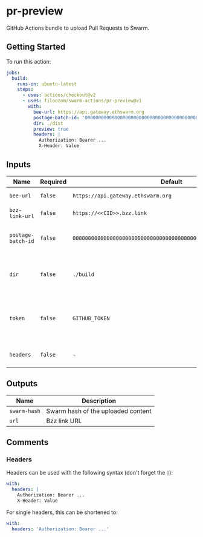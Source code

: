 # pr-preview

GitHub Actions bundle to upload Pull Requests to Swarm.

## Getting Started

To run this action:

```yaml
jobs:
  build:
    runs-on: ubuntu-latest
    steps:
      - uses: actions/checkout@v2
      - uses: filoozom/swarm-actions/pr-preview@v1
        with:
          bee-url: https://api.gateway.ethswarm.org
          postage-batch-id: '0000000000000000000000000000000000000000000000000000000000000000'
          dir: ./dist
          preview: true
          headers: |
            Authorization: Bearer ...
            X-Header: Value
```

## Inputs

| Name               | Required | Default                                                            | Description                                                         |
| ------------------ | -------- | ------------------------------------------------------------------ | ------------------------------------------------------------------- |
| `bee-url`          | `false`  | `https://api.gateway.ethswarm.org`                                 | URL of Bee node                                                     |
| `bzz-link-url`     | `false`  | `https://<<CID>>.bzz.link`                                         | URL of for Bzz.link                                                 |
| `postage-batch-id` | `false`  | `0000000000000000000000000000000000000000000000000000000000000000` | Batch ID of Postage Stamp that will be used for upload              |
| `dir`              | `false`  | `./build`                                                          | Path to build directory that should be uploaded. Default: ./build   |
| `token`            | `false`  | `GITHUB_TOKEN`                                                     | Token to be used for creating the PR comment. Default: GITHUB_TOKEN |
| `headers`          | `false`  | -                                                                  | Headers used for the HTTP call to bee                               |

## Outputs

| Name         | Description                        |
| ------------ | ---------------------------------- |
| `swarm-hash` | Swarm hash of the uploaded content |
| `url`        | Bzz link URL                       |

## Comments

### Headers

Headers can be used with the following syntax (don't forget the `|`):

```yaml
with:
  headers: |
    Authorization: Bearer ...
    X-Header: Value
```

For single headers, this can be shortened to:

```yaml
with:
  headers: 'Authorization: Bearer ...'
```
